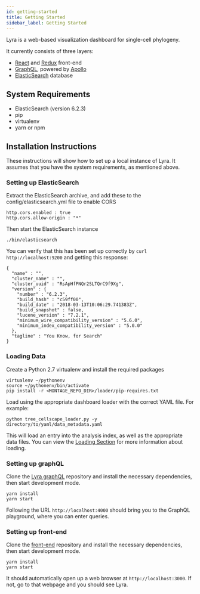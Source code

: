 ```yaml
---
id: getting-started
title: Getting Started
sidebar_label: Getting Started
---
```


Lyra is a web-based visualization dashboard for single-cell phylogeny.

It currently consists of three layers:

- [React](https://reactjs.org/) and [Redux](https://redux.js.org/) front-end
- [GraphQL](https://graphql.org/), powered by [Apollo](https://www.apollographql.com/)
- [ElasticSearch](https://www.elastic.co/) database

## System Requirements

- ElasticSearch (version 6.2.3)
- pip
- virtualenv
- yarn or npm

## Installation Instructions

These instructions will show how to set up a local instance of Lyra. It assumes that you have the system requirements, as mentioned above.

### Setting up ElasticSearch

Extract the ElasticSearch archive, and add these to the config/elasticsearch.yml file to enable CORS

```
http.cors.enabled : true
http.cors.allow-origin : "*"
```

Then start the ElasticSearch instance

```
./bin/elasticsearch
```

You can verify that this has been set up correctly by `curl http://localhost:9200` and getting this response:

```
{
  "name" : "",
  "cluster_name" : "",
  "cluster_uuid" : "RsApHfPNQr2SLTQrC9f9Xg",
  "version" : {
    "number" : "6.2.3",
    "build_hash" : "c59ff00",
    "build_date" : "2018-03-13T10:06:29.741383Z",
    "build_snapshot" : false,
    "lucene_version" : "7.2.1",
    "minimum_wire_compatibility_version" : "5.6.0",
    "minimum_index_compatibility_version" : "5.0.0"
  },
  "tagline" : "You Know, for Search"
}
```

### Loading Data

Create a Python 2.7 virtualenv and install the required packages

```
virtualenv ~/pythonenv
source ~/pythonenv/bin/activate
pip install -r <MONTAGE_REPO_DIR>/loader/pip-requires.txt
```

Load using the appropriate dashboard loader with the correct YAML file. For example:

```
python tree_cellscape_loader.py -y directory/to/yaml/data_metadata.yaml
```

This will load an entry into the analysis index, as well as the appropriate data files. You can view the [Loading Section](load-overview.md) for more information about loading.

### Setting up graphQL

Clone the [Lyra graphQL](https://github.com/shahcompbio/lyra-graphql) repository and install the necessary dependencies, then start development mode.

```
yarn install
yarn start
```

Following the URL `http://localhost:4000` should bring you to the GraphQL playground, where you can enter queries.

### Setting up front-end

Clone the [front-end](https://github.com/shahcompbio/lyra) repository and install the necessary dependencies, then start development mode.

```
yarn install
yarn start
```

It should automatically open up a web browser at `http://localhost:3000`. If not, go to that webpage and you should see Lyra.
